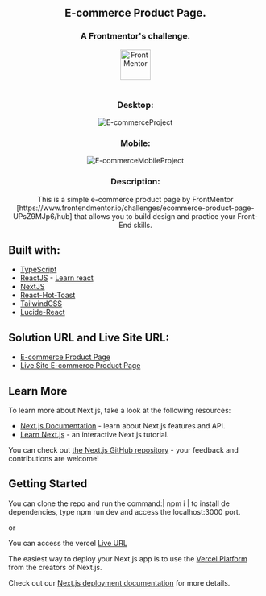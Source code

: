 <div align="center">
  <h2 align="center">E-commerce Product Page.</h2>
  <h3>A Frontmentor's challenge.</h3>
  <img src="https://github.com/Rafael-Urei/e-commerce-front-mentor/assets/112446497/2556d2b8-688c-48e0-96ae-7334678dde46" alt="FrontMentor" width="60" />
  <br/>
  <br/>
  <h3>Desktop:</h3>
  <img src="https://github-production-user-asset-6210df.s3.amazonaws.com/112446497/276640802-8b5ff3cd-251a-45d0-b887-0bd3fda9049f.png" alt="E-commerceProject" />
  <h3>Mobile:</h3>
  <img src="https://github.com/Rafael-Urei/e-commerce-front-mentor/assets/112446497/38624786-890b-4461-a5d8-d084234e7fee" alt="E-commerceMobileProject" />

  <h3>Description:</h3>
  <p>This is a simple e-commerce product page by FrontMentor [https://www.frontendmentor.io/challenges/ecommerce-product-page-UPsZ9MJp6/hub] that allows you to build design and practice your Front-End skills.</p>
</div>

<div>
  <h2>Built with:</h2>
  <ul>
    <li><a href='https://www.typescriptlang.org/'>TypeScript</a></li>
    <li><a href='https://www.typescriptlang.org/'>ReactJS</a> - <a href='https://react.dev/learn'>Learn react</a></li>
    <li><a href='https://nextjs.org/docs'>NextJS</a></li>
    <li><a href='https://react-hot-toast.com/'>React-Hot-Toast</a></li>
    <li><a href='https://tailwindcss.com/docs/installation'>TailwindCSS</a></li>
    <li><a href='https://lucide.dev/guide/packages/lucide-react'>Lucide-React</a></li>
  </ul>
</div>

<div>
  <h2>Solution URL and Live Site URL:</h2>
  <ul>
    <li><a href='https://github.com/Rafael-Urei/challenge-ecommerce/tree/main'>E-commerce Product Page</a></li>
    <li><a href='https://challenge-ecommerce-theta.vercel.app/'>Live Site E-commerce Product Page</a></li>
  </ul>
</div>
<div>
  
  ## Learn More

  To learn more about Next.js, take a look at the following resources:

  - [Next.js Documentation](https://nextjs.org/docs) - learn about Next.js features and API.
  - [Learn Next.js](https://nextjs.org/learn) - an interactive Next.js tutorial.
  
  You can check out [the Next.js GitHub repository](https://github.com/vercel/next.js/) - your feedback and contributions are welcome!

  ## Getting Started

  You can clone the repo and run the command:| npm i | to install de dependencies, type npm run dev and access the localhost:3000 port.

  or

  You can access the vercel <a href='https://challenge-ecommerce-theta.vercel.app/'>Live URL</a>
</div>


The easiest way to deploy your Next.js app is to use the [Vercel Platform](https://vercel.com/new?utm_medium=default-template&filter=next.js&utm_source=create-next-app&utm_campaign=create-next-app-readme) from the creators of Next.js.

Check out our [Next.js deployment documentation](https://nextjs.org/docs/deployment) for more details.
